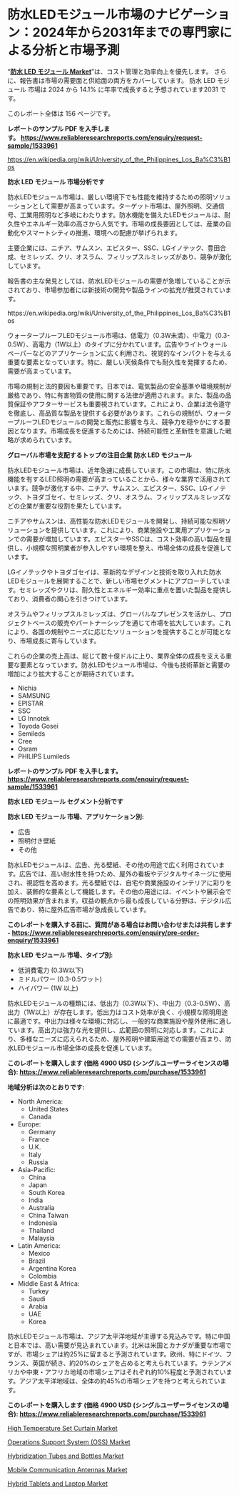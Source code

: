 <p><h1>防水LEDモジュール市場のナビゲーション：2024年から2031年までの専門家による分析と市場予測</h1></p><p>&ldquo;<strong><a href="https://www.reliableresearchreports.com/waterproof-led-module-r1533961?utm_campaign=107&utm_medium=9&utm_source=Github&utm_content=ia&utm_term=14102024&utm_id=waterproof-led-module">防水 LED モジュール Market</a></strong>&rdquo;は、コスト管理と効率向上を優先します。 さらに、報告書は市場の需要面と供給面の両方をカバーしています。 防水 LED モジュール 市場は 2024 から 14.1% に年率で成長すると予想されています2031 です。</p>
<p>このレポート全体は 156 ページです。</p>
<p><strong>レポートのサンプル PDF を入手します。&nbsp;<a href="https://www.reliableresearchreports.com/enquiry/request-sample/1533961?utm_campaign=107&utm_medium=9&utm_source=Github&utm_content=ia&utm_term=14102024&utm_id=waterproof-led-module">https://www.reliableresearchreports.com/enquiry/request-sample/1533961</a></strong></p>
<p><a href="https://en.wikipedia.org/wiki/University_of_the_Philippines_Los_Ba%C3%B1os?utm_campaign=107&utm_medium=9&utm_source=Github&utm_content=ia&utm_term=14102024&utm_id=waterproof-led-module">https://en.wikipedia.org/wiki/University_of_the_Philippines_Los_Ba%C3%B1os</a></p>
<p><strong>防水 LED モジュール 市場分析です</strong></p>
<p><p>防水LEDモジュール市場は、厳しい環境下でも性能を維持するための照明ソリューションとして需要が高まっています。ターゲット市場は、屋外照明、交通信号、工業用照明など多岐にわたります。防水機能を備えたLEDモジュールは、耐久性やエネルギー効率の高さから人気です。市場の成長要因としては、産業の自動化やスマートシティの推進、環境への配慮が挙げられます。</p><p>主要企業には、ニチア、サムスン、エピスター、SSC、LGイノテック、豊田合成、セミレッズ、クリ、オスラム、フィリップスルミレッズがあり、競争が激化しています。</p><p>報告書の主な発見としては、防水LEDモジュールの需要が急増していることが示されており、市場参加者には新技術の開発や製品ラインの拡充が推奨されています。</p></p>
<p>https://en.wikipedia.org/wiki/University_of_the_Philippines_Los_Ba%C3%B1os</p>
<p><p>ウォータープルーフLEDモジュール市場は、低電力（0.3W未満）、中電力（0.3-0.5W）、高電力（1W以上）のタイプに分かれています。広告やライトウォールペーパーなどのアプリケーションに広く利用され、視覚的なインパクトを与える重要な要素となっています。特に、厳しい天候条件でも耐久性を発揮するため、需要が高まっています。</p><p>市場の規制と法的要因も重要です。日本では、電気製品の安全基準や環境規制が厳格であり、特に有害物質の使用に関する法律が適用されます。また、製品の品質保証やアフターサービスも重要視されています。これにより、企業は法令遵守を徹底し、高品質な製品を提供する必要があります。これらの規制が、ウォータープルーフLEDモジュールの開発と販売に影響を与え、競争力を穏やかにする要因となります。市場成長を促進するためには、持続可能性と革新性を意識した戦略が求められています。</p></p>
<p><strong>グローバル市場を支配するトップの注目企業 防水 LED モジュール</strong></p>
<p><p>防水LEDモジュール市場は、近年急速に成長しています。この市場は、特に防水機能を有するLED照明の需要が高まっていることから、様々な業界で活用されています。競争が激化する中、ニチア、サムスン、エピスター、SSC、LGイノテック、トヨダゴセイ、セミレッズ、クリ、オスラム、フィリップスルミレッズなどの企業が重要な役割を果たしています。</p><p>ニチアやサムスンは、高性能な防水LEDモジュールを開発し、持続可能な照明ソリューションを提供しています。これにより、商業施設や工業用アプリケーションでの需要が増加しています。エピスターやSSCは、コスト効率の高い製品を提供し、小規模な照明業者が参入しやすい環境を整え、市場全体の成長を促進しています。</p><p>LGイノテックやトヨダゴセイは、革新的なデザインと技術を取り入れた防水LEDモジュールを展開することで、新しい市場セグメントにアプローチしています。セミレッズやクリは、耐久性とエネルギー効率に重点を置いた製品を提供しており、消費者の関心を引きつけています。</p><p>オスラムやフィリップスルミレッズは、グローバルなプレゼンスを活かし、プロジェクトベースの販売やパートナーシップを通じて市場を拡大しています。これにより、各国の規制やニーズに応じたソリューションを提供することが可能となり、市場成長に寄与しています。</p><p>これらの企業の売上高は、総じて数十億ドルに上り、業界全体の成長を支える重要な要素となっています。防水LEDモジュール市場は、今後も技術革新と需要の増加により拡大することが期待されています。</p></p>
<p><ul><li>Nichia</li><li>SAMSUNG</li><li>EPISTAR</li><li>SSC</li><li>LG Innotek</li><li>Toyoda Gosei</li><li>Semileds</li><li>Cree</li><li>Osram</li><li>PHILIPS Lumileds</li></ul></p>
<p><strong>レポートのサンプル PDF を入手します。 <a href="https://www.reliableresearchreports.com/enquiry/request-sample/1533961?utm_campaign=107&utm_medium=9&utm_source=Github&utm_content=ia&utm_term=14102024&utm_id=waterproof-led-module">https://www.reliableresearchreports.com/enquiry/request-sample/1533961</a></strong></p>
<p><strong>防水 LED モジュール セグメント分析です</strong></p>
<p><strong>防水 LED モジュール 市場、アプリケーション別:</strong></p>
<p><ul><li>広告</li><li>照明付き壁紙</li><li>その他</li></ul></p>
<p><p>防水LEDモジュールは、広告、光る壁紙、その他の用途で広く利用されています。広告では、高い耐水性を持つため、屋外の看板やデジタルサイネージに使用され、視認性を高めます。光る壁紙では、自宅や商業施設のインテリアに彩りを加え、装飾的な要素として機能します。その他の用途には、イベントや展示会での照明効果が含まれます。収益の観点から最も成長している分野は、デジタル広告であり、特に屋外広告市場が急成長しています。</p></p>
<p><strong>このレポートを購入する前に、質問がある場合はお問い合わせまたは共有します - <a href="https://www.reliableresearchreports.com/enquiry/pre-order-enquiry/1533961?utm_campaign=107&utm_medium=9&utm_source=Github&utm_content=ia&utm_term=14102024&utm_id=waterproof-led-module">https://www.reliableresearchreports.com/enquiry/pre-order-enquiry/1533961</a></strong></p>
<p><strong>防水 LED モジュール 市場、タイプ別:</strong></p>
<p><ul><li>低消費電力 (0.3W以下)</li><li>ミドルパワー (0.3-0.5ワット)</li><li>ハイパワー (1W 以上)</li></ul></p>
<p><p>防水LEDモジュールの種類には、低出力（0.3W以下）、中出力（0.3-0.5W）、高出力（1W以上）が存在します。低出力はコスト効率が良く、小規模な照明用途に最適です。中出力は様々な環境に対応し、一般的な商業施設や屋外使用に適しています。高出力は強力な光を提供し、広範囲の照明に対応します。これにより、多様なニーズに応えられるため、屋外照明や建築用途での需要が高まり、防水LEDモジュール市場全体の成長を促進しています。</p></p>
<p><strong>このレポートを購入します (価格 4900 USD (シングルユーザーライセンスの場合): <a href="https://www.reliableresearchreports.com/purchase/1533961?utm_campaign=107&utm_medium=9&utm_source=Github&utm_content=ia&utm_term=14102024&utm_id=waterproof-led-module">https://www.reliableresearchreports.com/purchase/1533961</a></strong></p>
<p><strong>地域分析は次のとおりです:</strong></p>
<p><ul>
    <li>
        North America:
        <ul>
            <li>United States</li>
            <li>Canada</li>
        </ul>
    </li>
    <li>
        Europe:
        <ul>
            <li>Germany</li>
            <li>France</li>
            <li>U.K.</li>
            <li>Italy</li>
            <li>Russia</li>
        </ul>
    </li>
    <li>
        Asia-Pacific:
        <ul>
            <li>China</li>
            <li>Japan</li>
            <li>South Korea</li>
            <li>India</li>
            <li>Australia</li>
            <li>China Taiwan</li>
            <li>Indonesia</li>
            <li>Thailand</li>
            <li>Malaysia</li>
        </ul>
    </li>
    <li>
        Latin America:
        <ul>
            <li>Mexico</li>
            <li>Brazil</li>
            <li>Argentina Korea</li>
            <li>Colombia</li>
        </ul>
    </li>
    <li>
        Middle East & Africa:
        <ul>
            <li>Turkey</li>
            <li>Saudi</li>
            <li>Arabia</li>
            <li>UAE</li>
            <li>Korea</li>
        </ul>
    </li>
    </ul></p>
<p><p>防水LEDモジュール市場は、アジア太平洋地域が主導する見込みです。特に中国と日本では、高い需要が見込まれています。北米は米国とカナダが重要な市場ですが、市場シェアは約25%に留まると予測されています。欧州、特にドイツ、フランス、英国が続き、約20%のシェアを占めると考えられています。ラテンアメリカや中東・アフリカ地域の市場シェアはそれぞれ約10%程度と予測されています。アジア太平洋地域は、全体の約45%の市場シェアを持つと考えられています。</p></p>
<p><strong>このレポートを購入します (価格 4900 USD (シングルユーザーライセンスの場合): <a href="https://www.reliableresearchreports.com/purchase/1533961?utm_campaign=107&utm_medium=9&utm_source=Github&utm_content=ia&utm_term=14102024&utm_id=waterproof-led-module">https://www.reliableresearchreports.com/purchase/1533961</a></strong></p>
<p><p><a href="https://www.linkedin.com/pulse/high-temperature-set-curtain-market-outlook-forecast-from-y1i4e?utm_campaign=107&utm_medium=9&utm_source=Github&utm_content=ia&utm_term=14102024&utm_id=waterproof-led-module">High Temperature Set Curtain Market</a></p><p><a href="https://github.com/NasrinKhan99/Market-Research-Report-List-1/blob/main/operations-support-system-oss-market.md?utm_campaign=107&utm_medium=9&utm_source=Github&utm_content=ia&utm_term=14102024&utm_id=waterproof-led-module">Operations Support System (OSS) Market</a></p><p><a href="https://www.linkedin.com/pulse/hybridization-tubes-bottles-market-size-growth-industry-analysis-xqgce?utm_campaign=107&utm_medium=9&utm_source=Github&utm_content=ia&utm_term=14102024&utm_id=waterproof-led-module">Hybridization Tubes and Bottles Market</a></p><p><a href="https://github.com/petbigbeepjn/Market-Research-Report-List-1/blob/main/mobile-communication-antennas-market.md?utm_campaign=107&utm_medium=9&utm_source=Github&utm_content=ia&utm_term=14102024&utm_id=waterproof-led-module">Mobile Communication Antennas Market</a></p><p><a href="https://www.linkedin.com/pulse/global-hybrid-tablets-laptop-market-analysis-key-trends-future-qjnoe?utm_campaign=107&utm_medium=9&utm_source=Github&utm_content=ia&utm_term=14102024&utm_id=waterproof-led-module">Hybrid Tablets and Laptop Market</a></p></p>